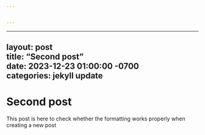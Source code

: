 ```yaml
---


---
```


<hr>
<h2 id="layout-posttitle--second-postdate---2023-12-23-010000--0700categories-jekyll-update">layout: post<br>
title:  “Second post”<br>
date:   2023-12-23 01:00:00 -0700<br>
categories: jekyll update</h2>
<h1 id="second-post">Second post</h1>
<p>This post is here to check whether the formatting works properly when creating a new post</p>


